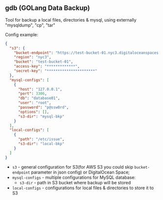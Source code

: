 gdb (GOLang Data Backup)
------

Tool for backup a local files, directories & mysql, using externally "mysqldump", "cp", "tar"

Config example:

```json
{
  "s3": {
    "bucket-endpoint": "https://test-bucket-01.nyc3.digitaloceanspaces.com",
    "region": "nyc3",
    "bucket": "test-bucket-01",
    "access-key": "*************",
    "secret-key": "**********************"
  },
  "mysql-configs": [
    {
      "host": "127.0.0.1",
      "port": 3306,
      "db": "database01",
      "user": "root",
      "password": "p@ssw0rd",
      "options": [],
      "s3-dir": "mysql-bkp"
    }
  ],
  "local-configs": [
    {
      "path": "/etc/issue",
      "s3-dir": "local-bkp"
    }
  ]
}
```

 * `s3` - general configuration for S3(for AWS S3 you could skip `bucket-endpoint` parameter in json config) or DigitalOcean Space;
 * `mysql-configs` - multiple configurations for MySQL database:
    -  `s3-dir` - path in S3 bucket where backup will be stored
 * `local-configs` - configurations for local files & directories to store it to S3